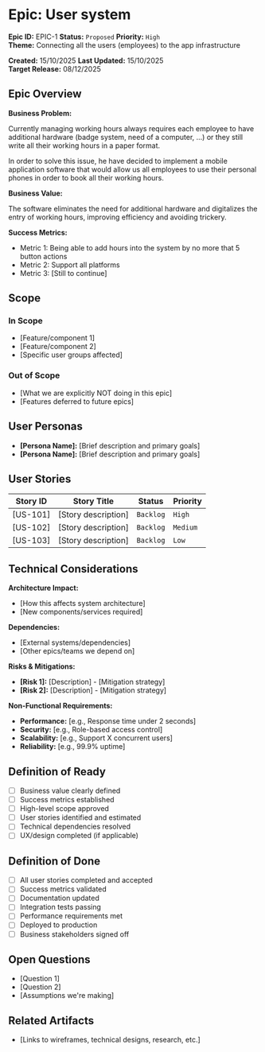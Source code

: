 # Epic: User system

**Epic ID:** EPIC-1
**Status:** `Proposed` <!-- | `Prioritized` | `In Progress` | `Completed` | `Archived`   -->
**Priority:** <!--`Critical` | --> `High` <!-- | `Medium` | `Low` -->  
**Theme:** Connecting all the users (employees) to the app infrastructure

**Created:** 15/10/2025 
**Last Updated:** 15/10/2025  
**Target Release:** 08/12/2025

## Epic Overview

**Business Problem:**

Currently managing working hours always requires each employee to have additional hardware (badge system, need of a computer, ...) or they still write all their working hours in a paper format.

In order to solve this issue, he have decided to implement a mobile application software that would allow us all employees to use their personal phones in order to book all their working hours.

**Business Value:**

The software eliminates the need for additional hardware and digitalizes the entry of working hours, improving efficiency and avoiding trickery.

**Success Metrics:**
- Metric 1: Being able to add hours into the system by no more that 5 button actions
- Metric 2: Support all platforms
- Metric 3: [Still to continue]

## Scope

### In Scope
- [Feature/component 1]
- [Feature/component 2]
- [Specific user groups affected]

### Out of Scope
- [What we are explicitly NOT doing in this epic]
- [Features deferred to future epics]

## User Personas
- **[Persona Name]:** [Brief description and primary goals]
- **[Persona Name]:** [Brief description and primary goals]

## User Stories
| Story ID | Story Title | Status | Priority |
|----------|-------------|---------|----------|
| [US-101] | [Story description] | `Backlog` | `High` |
| [US-102] | [Story description] | `Backlog` | `Medium` |
| [US-103] | [Story description] | `Backlog` | `Low` |

## Technical Considerations

**Architecture Impact:**
- [How this affects system architecture]
- [New components/services required]

**Dependencies:**
- [External systems/dependencies]
- [Other epics/teams we depend on]

**Risks & Mitigations:**
- **[Risk 1]:** [Description] - [Mitigation strategy]
- **[Risk 2]:** [Description] - [Mitigation strategy]

**Non-Functional Requirements:**
- **Performance:** [e.g., Response time under 2 seconds]
- **Security:** [e.g., Role-based access control]
- **Scalability:** [e.g., Support X concurrent users]
- **Reliability:** [e.g., 99.9% uptime]

## Definition of Ready
- [ ] Business value clearly defined
- [ ] Success metrics established
- [ ] High-level scope approved
- [ ] User stories identified and estimated
- [ ] Technical dependencies resolved
- [ ] UX/design completed (if applicable)

## Definition of Done
- [ ] All user stories completed and accepted
- [ ] Success metrics validated
- [ ] Documentation updated
- [ ] Integration tests passing
- [ ] Performance requirements met
- [ ] Deployed to production
- [ ] Business stakeholders signed off

## Open Questions
- [Question 1]
- [Question 2]
- [Assumptions we're making]

## Related Artifacts
- [Links to wireframes, technical designs, research, etc.]
